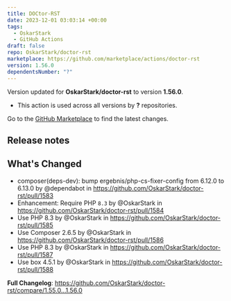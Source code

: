 ```yaml
---
title: DOCtor-RST
date: 2023-12-01 03:03:14 +00:00
tags:
  - OskarStark
  - GitHub Actions
draft: false
repo: OskarStark/doctor-rst
marketplace: https://github.com/marketplace/actions/doctor-rst
version: 1.56.0
dependentsNumber: "?"
---
```



Version updated for **OskarStark/doctor-rst** to version **1.56.0**.
- This action is used across all versions by **?** repositories.

Go to the [GitHub Marketplace](https://github.com/marketplace/actions/doctor-rst) to find the latest changes.

## Release notes

## What's Changed
* composer(deps-dev): bump ergebnis/php-cs-fixer-config from 6.12.0 to 6.13.0 by @dependabot in https://github.com/OskarStark/doctor-rst/pull/1583
* Enhancement: Require PHP `8.3` by @OskarStark in https://github.com/OskarStark/doctor-rst/pull/1584
* Use PHP 8.3 by @OskarStark in https://github.com/OskarStark/doctor-rst/pull/1585
* Use Composer 2.6.5 by @OskarStark in https://github.com/OskarStark/doctor-rst/pull/1586
* Use PHP 8.3 by @OskarStark in https://github.com/OskarStark/doctor-rst/pull/1587
* Use box 4.5.1 by @OskarStark in https://github.com/OskarStark/doctor-rst/pull/1588


**Full Changelog**: https://github.com/OskarStark/doctor-rst/compare/1.55.0...1.56.0
